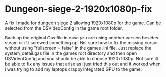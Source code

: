 # Dungeon-siege-2-1920x1080p-fix
A fix I made for dungeon siege 2 allowing 1920x1080p for the game. Can be selected from the DSVideoConfig in the game root folder.

Back up the original Gas file in case you are using another version besides steam or if i screwed something up.
Not sure how to fix the missing cursor without using "fullscreen = false" in the games .ini file.
Just replace the system_detail.gas file in the games root directory and then open DSVideoConfig and you should be able to choose 1920x1080p.
Not sure ill be able to fix any issues that arise as i just tried this out and it worked when i was trying to add my laptops crappy integrated GPU to the game.
